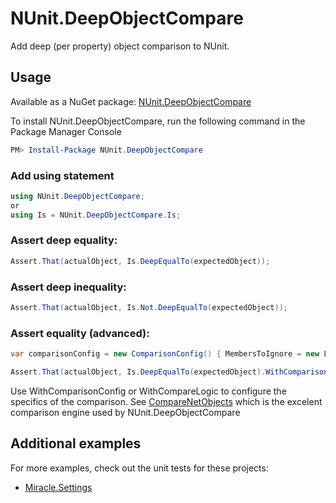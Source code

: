 # NUnit.DeepObjectCompare

Add deep (per property) object comparison to NUnit.


## Usage
Available as a NuGet package: [NUnit.DeepObjectCompare](https://www.nuget.org/packages/NUnit.DeepObjectCompare/)

To install NUnit.DeepObjectCompare, run the following command in the Package Manager Console
```Powershell
PM> Install-Package NUnit.DeepObjectCompare
```

### Add using statement

```csharp
using NUnit.DeepObjectCompare;
or
using Is = NUnit.DeepObjectCompare.Is;
```

### Assert deep equality:
```csharp
Assert.That(actualObject, Is.DeepEqualTo(expectedObject));
```

### Assert deep inequality:
```csharp
Assert.That(actualObject, Is.Not.DeepEqualTo(expectedObject));
```

### Assert equality (advanced):

```csharp
var comparisonConfig = new ComparisonConfig() { MembersToIgnore = new List<string>() {"Bar"} };

Assert.That(actualObject, Is.DeepEqualTo(expectedObject).WithComparisonConfig(comparisonConfig));
```
Use WithComparisonConfig or WithCompareLogic to configure the specifics of the comparison.
See [CompareNetObjects](https://www.nuget.org/packages/CompareNETObjects) which is the excelent comparison engine used by NUnit.DeepObjectCompare

## Additional examples
For more examples, check out the unit tests for these projects:
* [Miracle.Settings](https://github.com/PolarbearDK/Miracle.Settings)